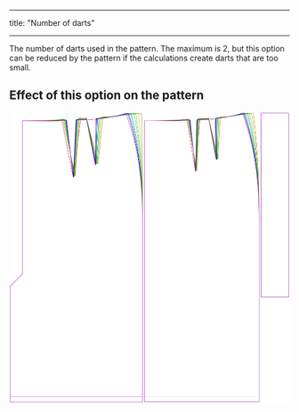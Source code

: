 - - -
title: "Number of darts"
- - -

The number of darts used in the pattern. The maximum is 2, but this option can be reduced by the pattern if the calculations create darts that are too small.

## Effect of this option on the pattern

![This image shows the effect of this option by superimposing several variants that have a different value for this option](penelope_nrofdarts_sample.svg "Effect of this option on the pattern")
